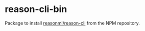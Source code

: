 # reason-cli-bin
Package to install
[reasonml/reason-cli](https://github.com/reasonml/reason-cli)
from the NPM repository.
